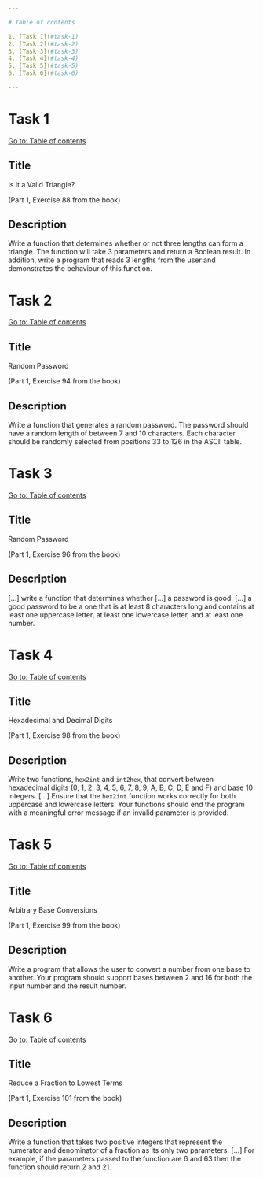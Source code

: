 ```yaml
---

# Table of contents

1. [Task 1](#task-1)
2. [Task 2](#task-2)
3. [Task 3](#task-3)
4. [Task 4](#task-4)
5. [Task 5](#task-5)
6. [Task 6](#task-6)

---
```


# Task 1

[Go to: Table of contents](#table-of-contents)

## Title

Is it a Valid Triangle?

(Part 1, Exercise 88 from the book)

## Description

Write a function that determines whether or not three lengths can form a triangle. The function will take 3 parameters and return a Boolean result. In addition, write a program that reads 3 lengths from the user and demonstrates the behaviour of this function.

# Task 2

[Go to: Table of contents](#table-of-contents)

## Title

Random Password

(Part 1, Exercise 94 from the book)

## Description

Write a function that generates a random password. The password should have a random length of between 7 and 10 characters. Each character should be randomly selected from positions 33 to 126 in the ASCII table. 

# Task 3

[Go to: Table of contents](#table-of-contents)

## Title

Random Password

(Part 1, Exercise 96 from the book)

## Description

[...] write a function that determines whether [...] a password is good. [...] a good password to be a one that is at least 8 characters long and contains at least one uppercase letter, at least one lowercase letter, and at least one number.

# Task 4

[Go to: Table of contents](#table-of-contents)

## Title

Hexadecimal and Decimal Digits

(Part 1, Exercise 98 from the book)

## Description

Write two functions, `hex2int` and `int2hex`, that convert between hexadecimal digits (0, 1, 2, 3, 4, 5, 6, 7, 8, 9, A, B, C, D, E and F) and base 10 integers. [...] Ensure that the `hex2int` function works correctly for both uppercase and lowercase letters. Your functions should end the program with a meaningful error message if an invalid parameter is provided.

# Task 5

[Go to: Table of contents](#table-of-contents)

## Title

Arbitrary Base Conversions

(Part 1, Exercise 99 from the book)

## Description

Write a program that allows the user to convert a number from one base to another. Your program should support bases between 2 and 16 for both the input number and the result number. 

# Task 6

[Go to: Table of contents](#table-of-contents)

## Title

Reduce a Fraction to Lowest Terms

(Part 1, Exercise 101 from the book)

## Description

Write a function that takes two positive integers that represent the numerator and denominator of a fraction as its only two parameters. [...] For example, if the parameters passed to the function are 6 and 63 then the function should return 2 and 21.

